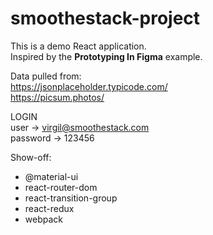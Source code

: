 # smoothestack-project
This is a demo React application. <br />
Inspired by the <strong>Prototyping In Figma</strong> example.

Data pulled from: <br />
https://jsonplaceholder.typicode.com/ <br />
https://picsum.photos/

LOGIN <br />
user -> virgil@smoothestack.com <br />
password -> 123456

Show-off: <br />
- @material-ui <br />
- react-router-dom <br />
- react-transition-group <br/>
- react-redux <br />
- webpack <br />
